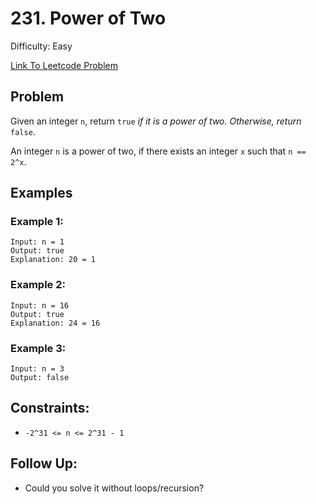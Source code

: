 # 231. Power of Two
Difficulty: Easy

[Link To Leetcode Problem](https://leetcode.com/problems/power-of-two/)

## Problem
Given an integer `n`, return `true` *if it is a power of two. Otherwise, return* `false`.

An integer `n` is a power of two, if there exists an integer `x` such that `n == 2^x`.

## Examples
### Example 1:
```
Input: n = 1
Output: true
Explanation: 20 = 1
```
### Example 2:
```
Input: n = 16
Output: true
Explanation: 24 = 16
```
### Example 3:
```
Input: n = 3
Output: false
```

## Constraints:
- `-2^31 <= n <= 2^31 - 1`

## Follow Up:
- Could you solve it without loops/recursion?